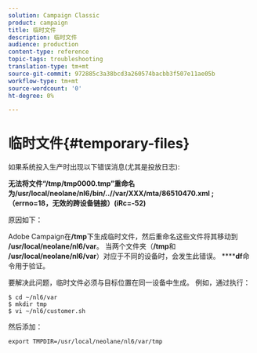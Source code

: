 ```yaml
---
solution: Campaign Classic
product: campaign
title: 临时文件
description: 临时文件
audience: production
content-type: reference
topic-tags: troubleshooting
translation-type: tm+mt
source-git-commit: 972885c3a38bcd3a260574bacbb3f507e11ae05b
workflow-type: tm+mt
source-wordcount: '0'
ht-degree: 0%

---
```



# 临时文件{#temporary-files}

如果系统投入生产时出现以下错误消息(尤其是投放日志):

**无法将文件“/tmp/tmp0000.tmp”重命名为/usr/local/neolane/nl6/bin/..//var/XXX/mta/86510470.xml ;（errno=18，无效的跨设备链接）(iRc=-52)**

原因如下：

Adobe Campaign在&#x200B;**/tmp**&#x200B;下生成临时文件，然后重命名这些文件将其移动到&#x200B;**/usr/local/neolane/nl6/var**。 当两个文件夹（**/tmp**&#x200B;和&#x200B;**/usr/local/neolane/nl6/var**）对应于不同的设备时，会发生此错误。 ******df**&#x200B;命令用于验证。

要解决此问题，临时文件必须与目标位置在同一设备中生成。 例如，通过执行：

```
$ cd ~/nl6/var
$ mkdir tmp
$ vi ~/nl6/customer.sh
```

然后添加：

```
export TMPDIR=/usr/local/neolane/nl6/var/tmp 
```

